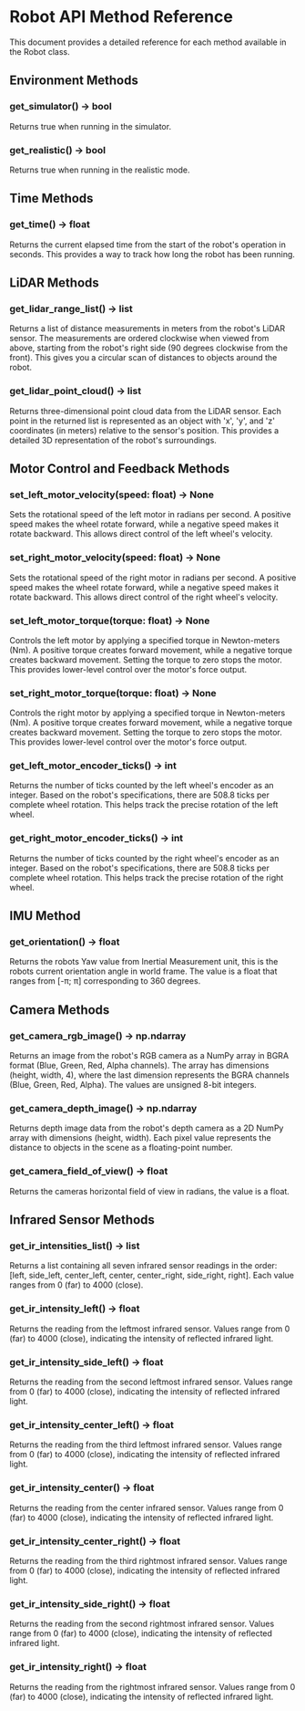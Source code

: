 # Robot API Method Reference
This document provides a detailed reference for each method available in the Robot class.

## Environment Methods
### get_simulator() -> bool
Returns true when running in the simulator.
### get_realistic() -> bool
Returns true when running in the realistic mode.

## Time Methods
### get_time() -> float
Returns the current elapsed time from the start of the robot's operation in seconds. This provides a way to track how long the robot has been running.

## LiDAR Methods
### get_lidar_range_list() -> list
Returns a list of distance measurements in meters from the robot's LiDAR sensor. The measurements are ordered clockwise when viewed from above, starting from the robot's right side (90 degrees clockwise from the front). This gives you a circular scan of distances to objects around the robot.
### get_lidar_point_cloud() -> list
Returns three-dimensional point cloud data from the LiDAR sensor. Each point in the returned list is represented as an object with 'x', 'y', and 'z' coordinates (in meters) relative to the sensor's position. This provides a detailed 3D representation of the robot's surroundings.

## Motor Control and Feedback Methods
### set_left_motor_velocity(speed: float) -> None
Sets the rotational speed of the left motor in radians per second. A positive speed makes the wheel rotate forward, while a negative speed makes it rotate backward. This allows direct control of the left wheel's velocity.
### set_right_motor_velocity(speed: float) -> None
Sets the rotational speed of the right motor in radians per second. A positive speed makes the wheel rotate forward, while a negative speed makes it rotate backward. This allows direct control of the right wheel's velocity.
### set_left_motor_torque(torque: float) -> None
Controls the left motor by applying a specified torque in Newton-meters (Nm). A positive torque creates forward movement, while a negative torque creates backward movement. Setting the torque to zero stops the motor. This provides lower-level control over the motor's force output.
### set_right_motor_torque(torque: float) -> None
Controls the right motor by applying a specified torque in Newton-meters (Nm). A positive torque creates forward movement, while a negative torque creates backward movement. Setting the torque to zero stops the motor. This provides lower-level control over the motor's force output.
### get_left_motor_encoder_ticks() -> int
Returns the number of ticks counted by the left wheel's encoder as an integer. Based on the robot's specifications, there are 508.8 ticks per complete wheel rotation. This helps track the precise rotation of the left wheel.
### get_right_motor_encoder_ticks() -> int
Returns the number of ticks counted by the right wheel's encoder as an integer. Based on the robot's specifications, there are 508.8 ticks per complete wheel rotation. This helps track the precise rotation of the right wheel.

## IMU Method
### get_orientation() -> float
Returns the robots Yaw value from Inertial Measurement unit, this is the robots current orientation angle in world frame. The value is a float that ranges from [-π; π] corresponding to 360 degrees.

## Camera Methods
### get_camera_rgb_image() -> np.ndarray
Returns an image from the robot's RGB camera as a NumPy array in BGRA format (Blue, Green, Red, Alpha channels). The array has dimensions (height, width, 4), where the last dimension represents the BGRA channels (Blue, Green, Red, Alpha). The values are unsigned 8-bit integers.
### get_camera_depth_image() -> np.ndarray
Returns depth image data from the robot's depth camera as a 2D NumPy array with dimensions (height, width). Each pixel value represents the distance to objects in the scene as a floating-point number.
### get_camera_field_of_view() -> float

Returns the cameras horizontal field of view in radians, the value is a float.
## Infrared Sensor Methods
### get_ir_intensities_list() -> list
Returns a list containing all seven infrared sensor readings in the order: [left, side_left, center_left, center, center_right, side_right, right]. Each value ranges from 0 (far) to 4000 (close).
### get_ir_intensity_left() -> float
Returns the reading from the leftmost infrared sensor. Values range from 0 (far) to 4000 (close), indicating the intensity of reflected infrared light.
### get_ir_intensity_side_left() -> float
Returns the reading from the second leftmost infrared sensor. Values range from 0 (far) to 4000 (close), indicating the intensity of reflected infrared light.
### get_ir_intensity_center_left() -> float
Returns the reading from the third leftmost infrared sensor. Values range from 0 (far) to 4000 (close), indicating the intensity of reflected infrared light.
### get_ir_intensity_center() -> float
Returns the reading from the center infrared sensor. Values range from 0 (far) to 4000 (close), indicating the intensity of reflected infrared light.
### get_ir_intensity_center_right() -> float
Returns the reading from the third rightmost infrared sensor. Values range from 0 (far) to 4000 (close), indicating the intensity of reflected infrared light.
### get_ir_intensity_side_right() -> float
Returns the reading from the second rightmost infrared sensor. Values range from 0 (far) to 4000 (close), indicating the intensity of reflected infrared light.
### get_ir_intensity_right() -> float
Returns the reading from the rightmost infrared sensor. Values range from 0 (far) to 4000 (close), indicating the intensity of reflected infrared light.
